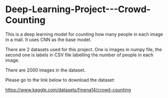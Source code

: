 # Deep-Learning-Project---Crowd-Counting

This is a deep learning model for counting how many people in each image in a mall. It uses CNN as the base model.

There are 2 datasets used for this project. One is images in numpy file, the second one is labels in CSV file labelling the number of people in each image.

There are 2000 images in the dataset.

Please go to the link below to download the dataset:

https://www.kaggle.com/datasets/fmena14/crowd-counting
